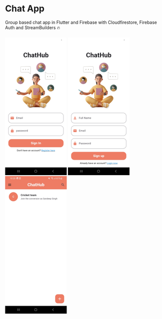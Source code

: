 # Chat App
Group based chat app in Flutter and Firebase with Cloudfirestore, Firebase Auth and StreamBuilders 🔥
###
<img src = "https://github.com/Sandeep-coder-app/Chat-App/blob/main/screenshot/c1.jpg" width = 200/> <img src = "https://github.com/Sandeep-coder-app/Chat-App/blob/main/screenshot/c2.jpg" width = 200 /> <img src = "https://github.com/Sandeep-coder-app/Chat-App/blob/main/screenshot/c3.jpg" width = 200 /> 
